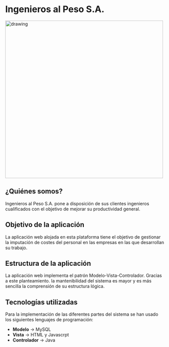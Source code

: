 # Ingenieros al Peso S.A.

<img src="https://image.freepik.com/vector-gratis/ilustracion-diseno-plano-ingeniero-civil_188398-201.jpg" alt="drawing" width="500"/>

## ¿Quiénes somos?

Ingenieros al Peso S.A. pone a disposición de sus clientes ingenieros cualificados con el objetivo de mejorar su productividad general. 

## Objetivo de la aplicación

La aplicación web alojada en esta plataforma tiene el objetivo de gestionar la imputación de costes del personal en las empresas en las que desarrollan su trabajo.

## Estructura de la aplicación

La aplicación web implementa el patrón Modelo-Vista-Controlador. Gracias a este planteamiento. la mantenibilidad del sistema es mayor y es más sencilla la comprensión de su estructura lógica.

## Tecnologías utilizadas

Para la implementación de las diferentes partes del sistema se han usado los siguientes lenguajes de programación:

* **Modelo** -> MySQL 
* **Vista** -> HTML y Javascrpt
* **Controlador** -> Java
